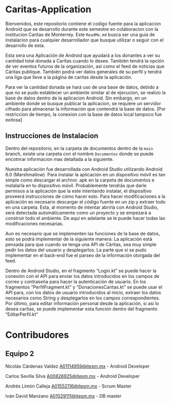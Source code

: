 # Caritas-Application
Bienvenidos, este repositorio contiene el codigo fuente para la aplicacion Android que se desarrollo durante este semestre en colaboracion con la institucion Caritas de Monterrey. Este `ReadMe.md` busca ser una guia de instalacion para cualquier desarrollador que busque utilizar o seguir con el desarrollo de esta.



Esta sera una Aplicación de Android que ayudará a los donantes a ver su cantidad total donada a Caritas cuando lo desee. También tendrá la opción de ver eventos futuros de la organización, así como el feed de noticias que Cáritas publique. También podrá ver datos generales de su perfil y tendrá una liga que lleve a la página de caritas desde la aplicación.

Para ver la cantidad donada se hará uso de una base de datos, debido a que no se pudo establecer un ambiente similar al de ejecucion, se realizo la base de datos dentro de la aplicacion Android. Sin embargo, en un ambiente donde se busque publicar la aplicacion, se requiere un servidor cifrado para almacenar la información que contendrá la base de datos. [Por restriccion de tiempo, la conexion con la base de datos local tampoco fue exitosa]




## Instrucciones de Instalacion

Dentro del repositorio, en la carpeta de documentos dentro de la `main` branch, existe una carpeta con el nombre `Documentos` donde se puede encotnrar informacion mas detallada a la siguiente.

Nuestra aplicación fue desarrollada con Android Studio utilizando Android 6.0 (Marshmallow). Para instalar la aplicación en un dispositivo móvil es tan simple como descargar el archivo .apk en la carpeta de documentos e instalarla en tu dispositivo móvil. Probablemente tendrás que darle permisos a la aplicación que la este intentando instalar, el dispositivo proveerá instrucciones de cómo hacer esto.
Para hacer modificaciones a la aplicación es necesario descargar el código fuente en un zip y extraer todo en una carpeta. Esta, al momento de intentar abrirla con Android Studio, será detectada automáticamente como un proyecto y se empezará a construir todo el ambiente. De aquí en adelante se le puede hacer todas las modificaciones necesarias.

Aun es necesario que se implementen las funciones de la base de datos, esto se podrá implementar de la siguiente manera:
La aplicación está pensada para que cuando se tenga una API de Cáritas, sea muy simple pedir los datos del usuario y desplegarlos. La parte que sí se pudo implementar en el back-end fue el parseo de la información otorgada del feed.

Dentro de Android Studio, en el fragmento “Login.kt” se puede hacer la conexión con el API para enviar los datos introducidos en los campos de correo y contraseña para hacer la autenticación de usuario. En los fragmentos “PerfilFragment.kt” y “DonacionesCaritas.kt” se puede usar el API para, con los datos de usuario introducidos al inicio, extraer los datos necesarios como String y desplegarlos en los campos correspondientes. Por último, para editar información personal desde la aplicación, si así lo desea caritas, se puede implementar esta función dentro del fragmento “EditarPerfil.kt”





# Contribudores
## Equipo 2

Nicolás Cárdenas Valdez A01114959@itesm.mx - Android Developer


Carlos Sevilla Silva A00826925@itesm.mx - Android Developer


Andrés Limón Calleja A01552116@itesm.mx - Scrum Master


Iván David Manzano A01029111@itesm.mx - DB master
